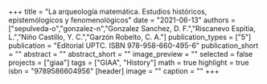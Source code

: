 +++
title = "La arqueología matemática. Estudios históricos, epistemólogicos y fenomenológicos"
date = "2021-06-13"
authors = ["sepulveda-o","gonzalez-n","Gonzalez Sanchez, D. F.","Riscanevo Espitia, L.","Niño Castillo, Y. C.","Garzón Robelto, C. A."]
publication_types = ["5"]
publication = "Editorial UPTC. ISBN 978-958-660-495-6"
publication_short = ""
abstract = ""
abstract_short = ""
image_preview = ""
selected = false
projects = ["giaa"]
tags = ["GIAA", "History"]
math = true
highlight = true
isbn = "9789586604956"
[header]
image = ""
caption = ""
+++
